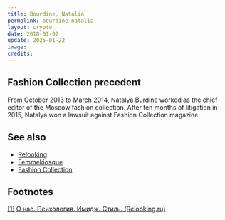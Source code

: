 ```yaml
---
title: Bourdine, Natalia
permalink: bourdine-natalia
layout: crypto
date: 2018-01-02
update: 2025-01-22
image:
credits:
---
```


## Fashion Collection precedent

From October 2013 to March 2014, Natalya Burdine worked as the chief editor of the Moscow fashion collection. After ten months of litigation in 2015, Natalya won a lawsuit against Fashion Collection magazine.

## See also

+ [Relooking](relooking)
+ [Femmekiosque](femmekiosque)
+ [Fashion Collection](fashion-collection)

## Footnotes

[[1]](#a1) <span id="f1"></span> [О нас. Психология. Имидж. Стиль. (Relooking.ru)](https://www.relooking.ru/)
